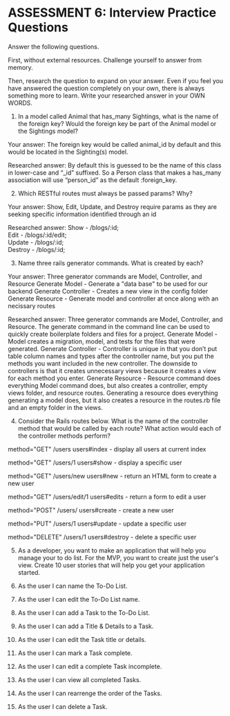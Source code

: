 # ASSESSMENT 6: Interview Practice Questions
Answer the following questions.

First, without external resources. Challenge yourself to answer from memory.

Then, research the question to expand on your answer. Even if you feel you have answered the question completely on your own, there is always something more to learn. Write your researched answer in your OWN WORDS.

1. In a model called Animal that has_many Sightings, what is the name of the foreign key? Would the foreign key be part of the Animal model or the Sightings model?

  Your answer:  The foreign key would be called animal_id by default and this would be located in the Sighting(s) model.

  Researched answer:  By default this is guessed to be the name of this class in lower-case and “_id” suffixed. So a Person class that makes a has_many association will use “person_id” as the default :foreign_key.


2. Which RESTful routes must always be passed params? Why?

  Your answer:  Show, Edit, Update, and Destroy require params as they are seeking specific information identified through an id 

  Researched answer:  Show - /blogs/:id;  
                      Edit - /blogs/:id/edit;  
                      Update - /blogs/:id;  
                      Destroy - /blogs/:id;

3. Name three rails generator commands. What is created by each?

  Your answer: Three generator commands are Model, Controller, and Resource
        Generate Model - Generate a "data base" to be used for our backend 
        Generate Controller - Creates a new view in the config folder
        Generate Resource - Generate model and controller at once along with an necissary routes 

  Researched answer: Three generator commands are Model, Controller, and Resource. The generate command in the command line can be used to quickly create boilerplate folders and files for a project.
        Generate Model - Model creates a migration, model, and tests for the files that were generated.
        Generate Controller - Controller is unique in that you don’t put table column names and types after the controller name, but you put the methods you want included in the new controller. The downside to controllers is that it creates unnecessary views because it creates a view for each method you enter.
        Generate Resource - Resource command does everything Model command does, but also creates a controller, empty views folder, and resource routes. Generating a resource does everything generating a model does, but it also creates a resource in the routes.rb file and an empty folder in the views.


4. Consider the Rails routes below. What is the name of the controller method that would be called by each route? What action would each of the controller methods perform?

method="GET"    /users            users#index - display all users at current index

method="GET"    /users/1          users#show - display a specific user

method="GET"    /users/new        users#new - return an HTML form to create a new user

method="GET"    /users/edit/1     users#edits - return a form to edit a user

method="POST"   /users/           users#create - create a new user

method="PUT"    /users/1          users#update - update a specific user

method="DELETE" /users/1          users#destroy - delete a specific user



5. As a developer, you want to make an application that will help you manage your to do list. For the MVP, you want to create just the user's view. Create 10 user stories that will help you get your application started. 

  1. As the user I can name the To-Do List.
  2. As the user I can edit the To-Do List name.
  3. As the user I can add a Task to the To-Do List.
  4. As the user I can add a Title & Details to a Task.
  5. As the user I can edit the Task title or details.
  6. As the user I can mark a Task complete.
  7. As the user I can edit a complete Task incomplete.
  8. As the user I can view all completed Tasks.
  9. As the user I can rearrenge the order of the Tasks.
 10. As the user I can delete a Task.